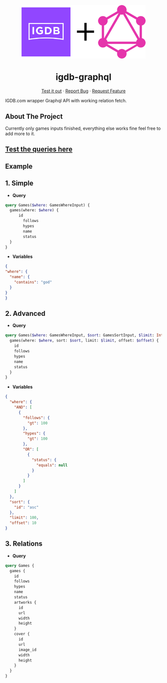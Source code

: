 <p align="center">
  <a href="https://github.com/Don-Cryptus/traefik">
    <img src="img/igdb-graphql.png" alt="Logo" width=400 />
  </a>

  <p align="center">
    <h1 align="center">igdb-graphql</h1>

  <p align="center">
    <a  href="https://studio.apollographql.com/sandbox/explorer?endpoint=https://igdb.myngz.com/">Test it out</a>
    ·
    <a  href="https://github.com/Don-Cryptus/igdb-graphql/issues">Report Bug</a>
    ·
    <a href="https://github.com/Don-Cryptus/igdb-graphql/issues">Request Feature</a>
  </p>

</p>

IGDB.com wrapper Graphql API with working relation fetch.

## About The Project

Currently only games inputs finished, everything else works fine feel free to add more to it.


## [Test the queries here](https://studio.apollographql.com/sandbox/explorer?endpoint=https://igdb.myngz.com/)

## Example

## 1. Simple
- **Query**
```graphql
query Games($where: GamesWhereInput) {
  games(where: $where) {
      id
        follows
        hypes
        name
        status
  }
}
```
- **Variables**
```json
{
"where": {
  "name": {
    "contains": "god"
  }
}
}
```
## 2. Advanced
- **Query**
```graphql
query Games($where: GamesWhereInput, $sort: GamesSortInput, $limit: Int, $offset: Int) {
  games(where: $where, sort: $sort, limit: $limit, offset: $offset) {
    id
    follows
    hypes
    name
    status
  }
}
```
- **Variables**
```json
{
  "where": {
    "AND": [
      {
        "follows": {
          "gt": 100
        },
        "hypes": {
          "gt": 100
        },
        "OR": [
          {
            "status": {
              "equals": null
            }
          }
        ]
      }
    ]
  },
  "sort": {
    "id": "asc"
  },
  "limit": 100,
  "offset": 10
}
```
## 3. Relations
- **Query**
```graphql
query Games {
  games {
    id
    follows
    hypes
    name
    status
    artworks {
      id
      url
      width
      height
    }
    cover {
      id
      url
      image_id
      width
      height
    }
  }
}
```
